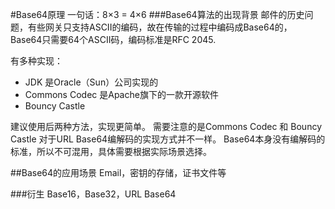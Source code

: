 #Base64原理
一句话：8×3 = 4×6
###Base64算法的出现背景
邮件的历史问题，有些网关只支持ASCII的编码，故在传输的过程中编码成Base64的，
Base64只需要64个ASCII码，编码标准是RFC 2045.

有多种实现：
- JDK 是Oracle（Sun）公司实现的
- Commons Codec 是Apache旗下的一款开源软件
- Bouncy Castle

建议使用后两种方法，实现更简单。
需要注意的是Commons Codec 和 Bouncy Castle 
对于URL Base64编解码的实现方式并不一样。
Base64本身没有编解码的标准，所以不可混用，具体需要根据实际场景选择。

##Base64的应用场景
Email，密钥的存储，证书文件等

###衍生
Base16，Base32，URL Base64
